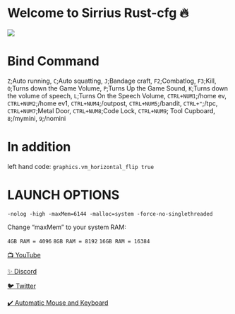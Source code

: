 # Welcome to Sirrius Rust-cfg 🔥

![](https://media3.giphy.com/media/Fbi8P0yE3YF4J4zcl3/giphy.gif?cid=790b7611539c1842ca3f362e517528059542d0948e3fc434&rid=giphy.gif&ct=g)


# Bind Command

`Z`;Auto running, `C`;Auto squatting, `J`;Bandage craft, `F2`;Combatlog, `F3`;Kill, 
`O`;Turns down the Game Volume, `P`;Turns Up the Game Sound, `K`;Turns down the volume of speech, `L`;Turns On the Speech Volume, 
`CTRL+NUM1`;/home ev, `CTRL+NUM2`;/home ev1,  `CTRL+NUM4`;/outpost, `CTRL+NUM5`;/bandit, `CTRL+"`;/tpc, `CTRL+NUM7`;Metal Door, `CTRL+NUM8`;Code Lock, `CTRL+NUM9`; Tool Cupboard, `8`;/mymini, `9`;/nomini

# In addition
left hand code: `graphics.vm_horizontal_flip true`

# LAUNCH OPTIONS

`-nolog -high -maxMem=6144 -malloc=system -force-no-singlethreaded`

Change “maxMem” to your system RAM:

`4GB RAM = 4096`
`8GB RAM = 8192`
`16GB RAM = 16384`



[📺 YouTube](https://www.youtube.com/channel/UCEKm5HWa_NcVglsMKdMHQcQ)

[✨ Discord](https://discord.gg/YtzDYncHVp)

[🐦 Twitter](https://twitter.com/ssefacelebi)

[✔️ Automatic Mouse and Keyboard](https://dosya.co/941kkbwf4b8e/Automatic_Mouse_and_Keyboard_6.1.5.2_+_Crack.rar.html)
